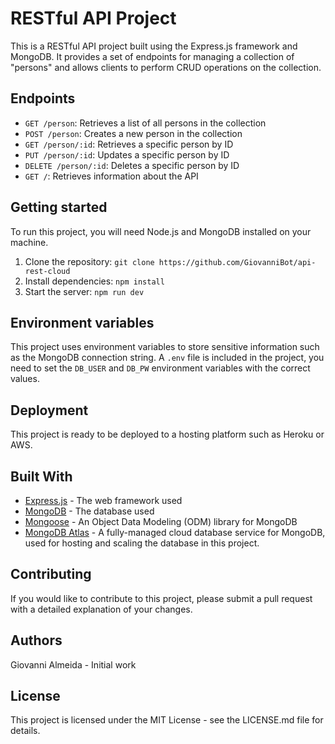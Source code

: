# RESTful API Project

This is a RESTful API project built using the Express.js framework and MongoDB. It provides a set of endpoints for managing a collection of "persons" and allows clients to perform CRUD operations on the collection.

## Endpoints

- `GET /person`: Retrieves a list of all persons in the collection
- `POST /person`: Creates a new person in the collection
- `GET /person/:id`: Retrieves a specific person by ID
- `PUT /person/:id`: Updates a specific person by ID
- `DELETE /person/:id`: Deletes a specific person by ID
- `GET /`: Retrieves information about the API

## Getting started

To run this project, you will need Node.js and MongoDB installed on your machine.

1. Clone the repository: `git clone https://github.com/GiovanniBot/api-rest-cloud`
2. Install dependencies: `npm install`
3. Start the server: `npm run dev`

## Environment variables

This project uses environment variables to store sensitive information such as the MongoDB connection string. A `.env` file is included in the project, you need to set the `DB_USER` and `DB_PW` environment variables with the correct values.

## Deployment

This project is ready to be deployed to a hosting platform such as Heroku or AWS.

## Built With

- [Express.js](https://expressjs.com/) - The web framework used
- [MongoDB](https://www.mongodb.com/) - The database used
- [Mongoose](https://mongoosejs.com/) - An Object Data Modeling (ODM) library for MongoDB
- [MongoDB Atlas](https://www.mongodb.com/cloud/atlas) - A fully-managed cloud database service for MongoDB, used for hosting and scaling the database in this project.

## Contributing

If you would like to contribute to this project, please submit a pull request with a detailed explanation of your changes.

## Authors

Giovanni Almeida - Initial work

## License

This project is licensed under the MIT License - see the LICENSE.md file for details.